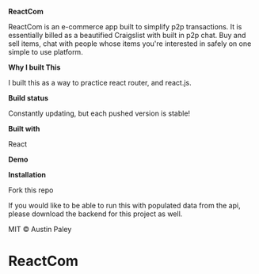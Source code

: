 **ReactCom**

ReactCom is an e-commerce app built to simplify p2p transactions. It is essentially billed as a beautified Craigslist with built in p2p chat. Buy and sell items, chat with people whose items you're interested in safely on one simple to use platform. 

**Why I built This**

I built this as a way to practice react router, and react.js. 

**Build status**

Constantly updating, but each pushed version is stable!

**Built with**

React

**Demo**



**Installation**

Fork this repo 

If you would like to be able to run this with populated data from the api, please download the backend for this project as well.



MIT © Austin Paley
# ReactCom
